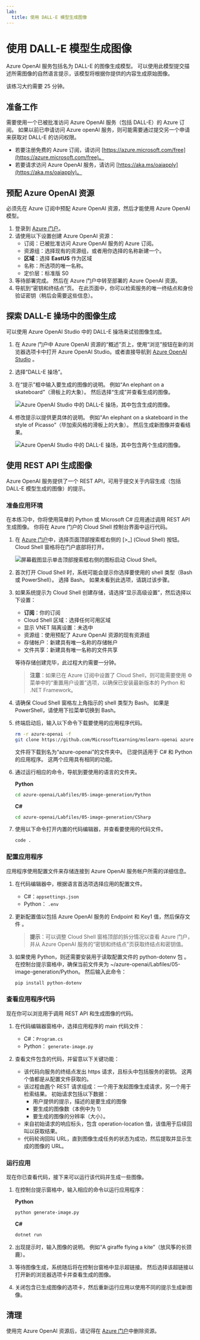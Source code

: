 ```yaml
---
lab:
  title: 使用 DALL-E 模型生成图像
---
```


# 使用 DALL-E 模型生成图像

Azure OpenAI 服务包括名为 DALL-E 的图像生成模型。 可以使用此模型提交描述所需图像的自然语言提示，该模型将根据你提供的内容生成原始图像。

该练习大约需要 25 分钟。

## 准备工作

需要使用一个已被批准访问 Azure OpenAI 服务（包括 DALL-E）的 Azure 订阅。 如果以前已申请访问 Azure openAI 服务，则可能需要通过提交另一个申请来获取对 DALL-E 的访问权限。

- 若要注册免费的 Azure 订阅，请访问 [https://azure.microsoft.com/free](https://azure.microsoft.com/free)。
- 若要请求访问 Azure OpenAI 服务，请访问 [https://aka.ms/oaiapply](https://aka.ms/oaiapply)。

## 预配 Azure OpenAI 资源

必须先在 Azure 订阅中预配 Azure OpenAI 资源，然后才能使用 Azure OpenAI 模型。

1. 登录到 [Azure 门户](https://portal.azure.com)。
2. 请使用以下设置创建 Azure OpenAI 资源：
    - 订阅：已被批准访问 Azure OpenAI 服务的 Azure 订阅。
    - 资源组：选择现有的资源组，或者用你选择的名称新建一个。
    - **区域**：选择 **EastUS** 作为区域
    - 名称：所选项的唯一名称。
    - 定价层：标准版 S0
3. 等待部署完成。 然后在 Azure 门户中转至部署的 Azure OpenAI 资源。
4. 导航到“密钥和终结点”页。 在此页面中，你可以检索服务的唯一终结点和身份验证密钥（稍后会需要这些信息）。

## 探索 DALL-E 操场中的图像生成

可以使用 Azure OpenAI Studio 中的 DALL-E 操场来试验图像生成。

1. 在 Azure 门户中 Azure OpenAI 资源的“概述”页上，使用“浏览”按钮在新的浏览器选项卡中打开 Azure OpenAI Studio。或者直接导航到 [Azure OpenAI Studio](https://oai.azure.com/?azure-portal=true) 。
2. 选择“DALL-E 操场”。
3. 在“提示”框中输入要生成的图像的说明。 例如“An elephant on a skateboard”（滑板上的大象）。 然后选择“生成”并查看生成的图像。

    ![Azure OpenAI Studio 中的 DALL-E 操场，其中包含生成的图像。](../media/dall-e-playground.png)

4. 修改提示以提供更具体的说明。 例如“An elephant on a skateboard in the style of Picasso”（毕加索风格的滑板上的大象）。 然后生成新图像并查看结果。

    ![Azure OpenAI Studio 中的 DALL-E 操场，其中包含两个生成的图像。](../media/dall-e-playground-new-image.png)

## 使用 REST API 生成图像

Azure OpenAI 服务提供了一个 REST API，可用于提交关于内容生成（包括 DALL-E 模型生成的图像）的提示。

### 准备应用环境

在本练习中，你将使用简单的 Python 或 Microsoft C# 应用通过调用 REST API 生成图像。 你将在 Azure 门户的 Cloud Shell 控制台界面中运行代码。

1. 在 [Azure 门户](https://portal.azure.com?azure-portal=true)中，选择页面顶部搜索框右侧的 [>_] (Cloud Shell) 按钮。 Cloud Shell 窗格将在门户底部将打开。 

    ![屏幕截图显示单击顶部搜索框右侧的图标启动 Cloud Shell。](../media/cloudshell-launch-portal.png#lightbox)

2. 首次打开 Cloud Shell 时，系统可能会提示你选择要使用的 shell 类型（Bash 或 PowerShell）。 选择 Bash。 如果未看到此选项，请跳过该步骤。  

3. 如果系统提示为 Cloud Shell 创建存储，请选择“显示高级设置”，然后选择以下设置：
    - **订阅**：你的订阅
    - Cloud Shell 区域：选择任何可用区域
    - 显示 VNET 隔离设置：未选中
    - 资源组：使用预配了 Azure OpenAI 资源的现有资源组
    - 存储帐户：新建具有唯一名称的存储帐户
    - 文件共享：新建具有唯一名称的文件共享

    等待存储创建完毕，此过程大约需要一分钟。

    > **注意**：如果已在 Azure 订阅中设置了 Cloud Shell，则可能需要使用 ⚙️ 菜单中的“重置用户设置”选项，以确保已安装最新版本的 Python 和 .NET Framework。

4. 请确保 Cloud Shell 窗格左上角指示的 shell 类型为 Bash。 如果是 PowerShell，请使用下拉菜单切换到 Bash。

5. 终端启动后，输入以下命令下载要使用的应用程序代码。

    ```bash
   rm -r azure-openai -f
   git clone https://github.com/MicrosoftLearning/mslearn-openai azure-openai
    ```

    文件将下载到名为“azure-openai”的文件夹中。 已提供适用于 C# 和 Python 的应用程序。 这两个应用具有相同的功能。

6. 通过运行相应的命令，导航到要使用的语言的文件夹。

    **Python**

    ```bash
   cd azure-openai/Labfiles/05-image-generation/Python
    ```

    **C#**

    ```bash
   cd azure-openai/Labfiles/05-image-generation/CSharp
    ```

7. 使用以下命令打开内置的代码编辑器，并查看要使用的代码文件。

    ```bash
   code .
    ```

### 配置应用程序

应用程序使用配置文件来存储连接到 Azure OpenAI 服务帐户所需的详细信息。

1. 在代码编辑器中，根据语言首选项选择应用的配置文件。

    - C#：`appsettings.json`
    - Python： `.env`
    
2. 更新配置值以包括 Azure OpenAI 服务的 Endpoint 和 Key1 值，然后保存文件 。

    > **提示**：可以调整 Cloud Shell 窗格顶部的拆分情况以查看 Azure 门户，并从 Azure OpenAI 服务的“密钥和终结点”页获取终结点和密钥值。

3. 如果使用 Python，则还需要安装用于读取配置文件的 python-dotenv 包 。 在控制台提示窗格中，确保当前文件夹为 ~/azure-openai/Labfiles/05-image-generation/Python。 然后输入此命令：

    ```bash
   pip install python-dotenv
    ```

### 查看应用程序代码

现在你可以浏览用于调用 REST API 和生成图像的代码。

1. 在代码编辑器窗格中，选择应用程序的 main 代码文件：

    - C#：`Program.cs`
    - Python： `generate-image.py`

2. 查看文件包含的代码，并留意以下关键功能：
    - 该代码向服务的终结点发出 https 请求，且标头中包括服务的密钥。 这两个值都是从配置文件获取的。
    - 该过程由<u>两</u>个 REST 请求组成：一个用于发起图像生成请求，另一个用于检索结果。
    初始请求包括以下数据：
        - 用户提供的提示，描述的是要生成的图像
        - 要生成的图像数（本例中为 1）
        - 要生成的图像的分辨率（大小）。
    - 来自初始请求的响应标头，包含 operation-location 值，该值用于后续回叫以获取结果。
    - 代码轮询回叫 URL，直到图像生成任务的状态为成功，然后提取并显示生成的图像的 URL。

### 运行应用

现在你已查看代码，接下来可以运行该代码并生成一些图像。

1. 在控制台提示窗格中，输入相应的命令以运行应用程序：

    **Python**

    ```bash
   python generate-image.py
    ```

    **C#**

    ```bash
   dotnet run
    ```

2. 出现提示时，输入图像的说明。 例如“A giraffe flying a kite”（放风筝的长颈鹿）。

3. 等待图像生成，系统随后将在控制台窗格中显示超链接。 然后选择该超链接以打开新的浏览器选项卡并查看生成的图像。

4. 关闭包含已生成图像的选项卡，然后重新运行应用以使用不同的提示生成新图像。

## 清理

使用完 Azure OpenAI 资源后，请记得在 [Azure 门户](https://portal.azure.com/?azure-portal=true)中删除资源。
